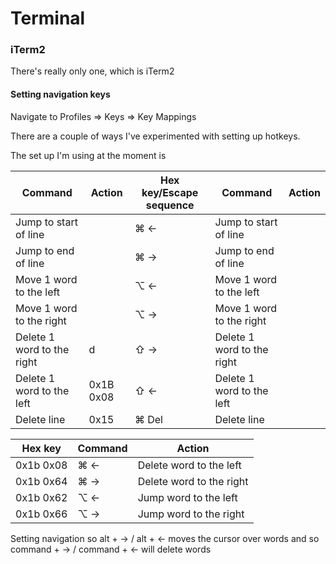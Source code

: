 # Terminal 

### iTerm2
There's really only one, which is iTerm2

#### Setting navigation keys 

Navigate to Profiles => Keys => Key Mappings 

There are a couple of ways I've experimented with setting up hotkeys. 

The set up I'm using at the moment is 

|Command| Action | Hex key/Escape sequence | Command | Action|
|-----|-----|-----|-----|---|
|Jump to start of line|| ⌘ <-| Jump to start of line|
|Jump to end of line|| ⌘ ->| Jump to end of line|
|Move 1 word to the left|| ⌥ <-| Move 1 word to the left|
|Move 1 word to the right|| ⌥ ->| Move 1 word to the right|
|Delete 1 word to the right|d| ⇧ ->| Delete 1 word to the right|
|Delete 1 word to the left|0x1B 0x08| ⇧ <-| Delete 1 word to the left|
|Delete line|0x15| ⌘ Del| Delete line|


| Hex key | Command | Action|
|-----|-----|---|
|0x1b 0x08| ⌘ <-| Delete word to the left|
|0x1b 0x64| ⌘ ->| Delete word to the right|
|0x1b 0x62| ⌥ <-| Jump word to the left|
|0x1b 0x66| ⌥ ->| Jump word to the right|


Setting navigation so alt + -> / alt + <- moves the cursor over words 
and so command + -> / command + <- will delete words 
